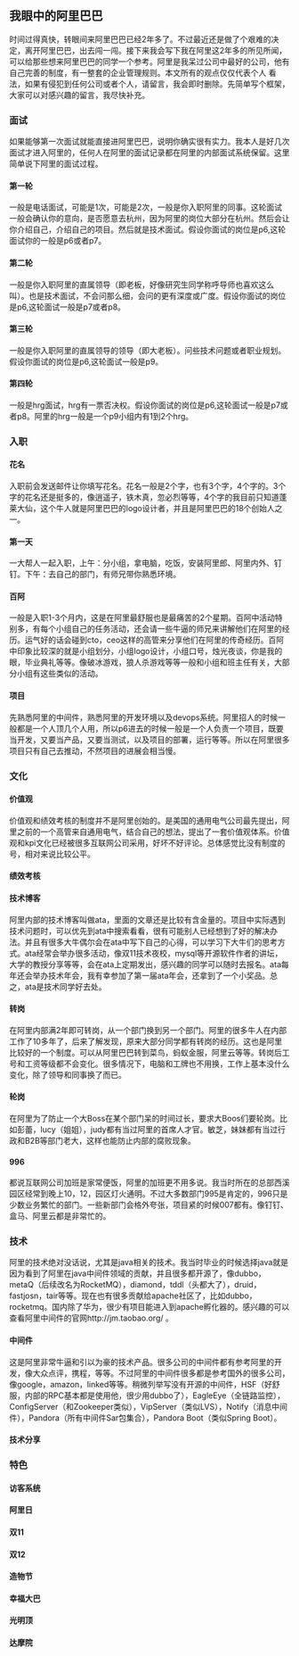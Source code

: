 ## 我眼中的阿里巴巴
时间过得真快，转眼间来阿里巴巴已经2年多了。不过最近还是做了个艰难的决定，离开阿里巴巴，出去闯一闯。接下来我会写下我在阿里这2年多的所见所闻，
可以给那些想来阿里巴巴的同学一个参考。阿里是我呆过公司中最好的公司，他有自己完善的制度，有一整套的企业管理规则。本文所有的观点仅仅代表个人
看法，如果有侵犯到任何公司或者个人，请留言，我会即时删除。先简单写个框架，大家可以对感兴趣的留言，我尽快补充。

### 面试
如果能够第一次面试就能直接进阿里巴巴，说明你确实很有实力。我本人是好几次面试才进入阿里的，任何人在阿里的面试记录都在阿里的内部面试系统保留。这里简单说下阿里的面试过程。

#### 第一轮
一般是电话面试，可能是1次，可能是2次，一般是你入职阿里的同事。这轮面试一般会确认你的意向，是否愿意去杭州，因为阿里的岗位大部分在杭州。然后会让你介绍自己，介绍自己的项目。然后就是技术面试。假设你面试的岗位是p6,这轮面试你的一般是p6或者p7。

#### 第二轮
一般是你入职阿里的直属领导（即老板，好像研究生同学称呼导师也喜欢这么叫）。也是技术面试，不会问那么细，会问的更有深度或广度。假设你面试的岗位是p6,这轮面试一般是p7或者p8。

#### 第三轮
一般是你入职阿里的直属领导的领导（即大老板）。问些技术问题或者职业规划。假设你面试的岗位是p6,这轮面试一般是p9。

#### 第四轮
一般是hrg面试，hrg有一票否决权。假设你面试的岗位是p6,这轮面试一般是p7或者p8。阿里的hrg一般是一个p9小组内有1到2个hrg。

### 入职

#### 花名
入职前会发送邮件让你填写花名。花名一般是2个字，也有3个字，4个字的。3个字的花名还是挺多的，像逍遥子，铁木真，忽必烈等等，4个字的我目前只知道蓬莱大仙，这个牛人就是阿里巴巴的logo设计者，并且是阿里巴巴的18个创始人之一。

#### 第一天
一大帮人一起入职，上午：分小组，拿电脑，吃饭，安装阿里郎、阿里内外、钉钉。下午：去自己的部门，有师兄带你熟悉环境。

#### 百阿
一般是入职1-3个月内，这是在阿里最舒服也是最痛苦的2个星期。百阿中活动特别多，有每个小组自己的任务活动，还会请一些牛逼的师兄来讲解他们在阿里的经历。运气好的话会碰到cto，ceo这样的高管来分享他们在阿里的传奇经历。百阿中印象比较深的就是小组划分，小组logo设计，小组口号，烛光夜谈，你是我的眼，毕业典礼等等。像破冰游戏，狼人杀游戏等等一般和小组和班主任有关，大部分小组有这些类似的活动。

#### 项目
先熟悉阿里的中间件，熟悉阿里的开发环境以及devops系统。阿里招人的时候一般都是一个人顶几个人用，所以p6进去的时候一般是一个人负责一个项目，既要当开发，又要当产品，又要当测试，以及项目的部署，运行等等。所以在阿里很多项目只有自己去推动，不然项目的进展会相当慢。

### 文化

#### 价值观
价值观和绩效考核的制度并不是阿里创始的。是美国的通用电气公司最先提出，阿里之前的一个高管来自通用电气，结合自己的想法，提出了一套价值观体系。价值观和kpi文化已经被很多互联网公司采用，好坏不好评论。总体感觉比没有制度的号，相对来说比较公平。

#### 绩效考核

#### 技术博客
阿里内部的技术博客叫做ata，里面的文章还是比较有含金量的。项目中实际遇到技术问题时，可以优先到ata中搜索看看，很有可能别人已经想到了好的解决办法。并且有很多大牛偶尔会在ata中写下自己的心得，可以学习下大牛们的思考方式。ata经常会举办很多活动，像双11技术夜校，mysql等开源软件作者的讲坛，大学的教授分享等等，会在ata上定期发出，感兴趣的同学可以随时去报名。ata每年还会举办技术年会，我有幸参加了第一届ata年会，还拿到了一个小奖品。总之，ata是技术同学好去处。

#### 转岗
在阿里内部满2年即可转岗，从一个部门换到另一个部门。阿里的很多牛人在内部工作了10多年了，后来了解发现，原来大部分同学都有转岗的经历。这也是阿里比较好的一个制度。可以从阿里巴巴转到菜鸟，蚂蚁金服，阿里云等等。转岗后工号和工资等级都不会变化。很多情况下，电脑和工牌也不用换，工作上基本没什么变化，除了领导和同事换了而已。

#### 轮岗
在阿里为了防止一个大Boss在某个部门呆的时间过长，要求大Boos们要轮岗。比如彭蕾，lucy（姐姐），judy都有当过阿里的首席人才官。敏芝，妹妹都有当过行政和B2B等部门老大，这样也能防止内部的腐败现象。

#### 996
都说互联网公司加班是家常便饭，阿里的加班更不用多说。我当时所在的总部西溪园区经常到晚上10，12，园区灯火通明。不过大多数部门995是肯定的，996只是少数业务繁忙的部门。一些新部门会格外夸张，项目紧的时候007都有。像钉钉、盒马、阿里云都是非常忙的。

### 技术
阿里的技术绝对没话说，尤其是java相关的技术。我当时毕业的时候选择java就是因为看到了阿里在java中间件领域的贡献，并且很多都开源了，像dubbo，metaQ（后续改名为RocketMQ），diamond，tddl（头都大了），druid，fastjosn，tair等等。现在也有很多贡献给apache社区了，比如dubbo，rocketmq。国内除了华为，很少有项目能进入到apache孵化器的。感兴趣的可以查看阿里中间件的官网http://jm.taobao.org/ 。

#### 中间件
这是阿里非常牛逼和引以为豪的技术产品。很多公司的中间件都有参考阿里的开发，像大众点评，携程，等等。不过阿里的中间件很多都是参考国外的很多公司，像google，amazon，linked等等。稍微列举写没有开源的中间件，HSF（好舒服，内部的RPC基本都是使用他，很少用dubbo了），EagleEye（全链路监控），ConfigServer（和Zookeeper类似），VipServer（类似LVS），Notify（消息中间件），Pandora（所有中间件Sar包集合），Pandora Boot（类似Spring Boot）。

#### 技术分享

### 特色

#### 访客系统

#### 阿里日

#### 双11

#### 双12

#### 造物节

#### 幸福大巴

#### 光明顶

#### 达摩院


